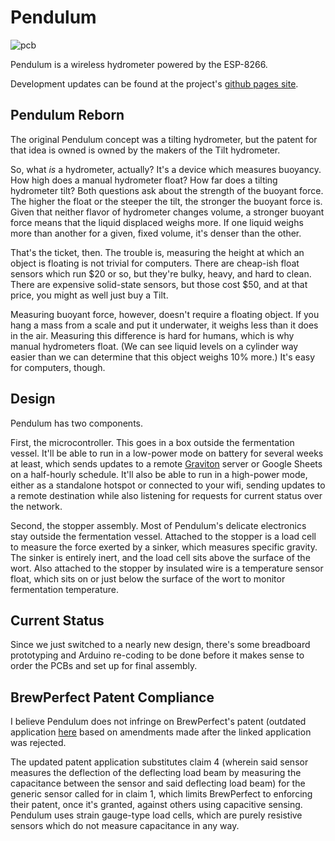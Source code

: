 # Pendulum
![pcb](https://jslater89.github.io/pendulum/images/pcb.png)

Pendulum is a wireless hydrometer powered by the ESP-8266.

Development updates can be found at the project's [github pages site](https://jslater89.github.io/pendulum).

## Pendulum Reborn
The original Pendulum concept was a tilting hydrometer, but the patent for that idea is owned is owned by the makers of the Tilt hydrometer.

So, what _is_ a hydrometer, actually? It's a device which measures buoyancy. How high does a manual hydrometer float? How far does a tilting hydrometer tilt? Both questions ask about the strength of the buoyant force. The higher the float or the steeper the tilt, the stronger the buoyant force is. Given that neither flavor of hydrometer changes volume, a stronger buoyant force means that the liquid displaced weighs more. If one liquid weighs more than another for a given, fixed volume, it's denser than the other.

That's the ticket, then. The trouble is, measuring the height at which an object is floating is not trivial for computers. There are cheap-ish float sensors which run $20 or so, but they're bulky, heavy, and hard to clean. There are expensive solid-state sensors, but those cost $50, and at that price, you might as well just buy a Tilt.

Measuring buoyant force, however, doesn't require a floating object. If you hang a mass from a scale and put it underwater, it weighs less than it does in the air. Measuring this difference is hard for humans, which is why manual hydrometers float. (We can see liquid levels on a cylinder way easier than we can determine that this object weighs 10% more.) It's easy for computers, though.

## Design
Pendulum has two components.

First, the microcontroller. This goes in a box outside the fermentation vessel. It'll be able to run in a low-power mode on battery for several weeks at least, which sends updates to a remote [Graviton](https://github.com/jslater89/graviton) server or Google Sheets on a half-hourly schedule. It'll also be able to run in a high-power mode, either as a standalone hotspot or connected to your wifi, sending updates to a remote destination while also listening for requests for current status over the network.

Second, the stopper assembly. Most of Pendulum's delicate electronics stay outside the fermentation vessel. Attached to the stopper is a load cell to measure the force exerted by a sinker, which measures specific gravity. The sinker is entirely inert, and the load cell sits above the surface of the wort. Also attached to the stopper by insulated wire is a temperature sensor float, which sits on or just below the surface of the wort to monitor fermentation temperature.

## Current Status
Since we just switched to a nearly new design, there's some breadboard prototyping and Arduino re-coding to be done before it makes sense to order the PCBs and set up for final assembly.

## BrewPerfect Patent Compliance
I believe Pendulum does not infringe on BrewPerfect's patent (outdated application [here](https://patents.google.com/patent/US20160252440A1/en?oq=US20160252440A1) based on amendments made after the linked application was rejected.

The updated patent application substitutes claim 4 (wherein said sensor measures the deflection of the deflecting load beam by measuring the capacitance between the sensor and said deflecting load beam) for the generic sensor called for in claim 1, which limits BrewPerfect to enforcing their patent, once it's granted, against others using capacitive sensing. Pendulum uses strain gauge-type load cells, which are purely resistive sensors which do not measure capacitance in any way.
